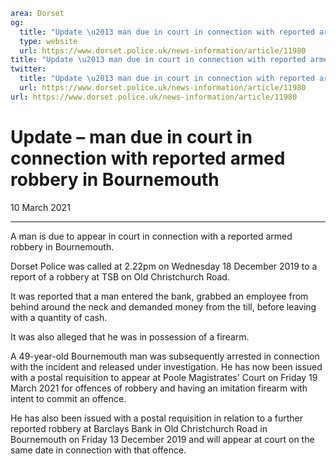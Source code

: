 ```yaml
area: Dorset
og:
  title: "Update \u2013 man due in court in connection with reported armed robbery in Bournemouth"
  type: website
  url: https://www.dorset.police.uk/news-information/article/11980
title: "Update \u2013 man due in court in connection with reported armed robbery in Bournemouth |"
twitter:
  title: "Update \u2013 man due in court in connection with reported armed robbery in Bournemouth"
  url: https://www.dorset.police.uk/news-information/article/11980
url: https://www.dorset.police.uk/news-information/article/11980
```

# Update – man due in court in connection with reported armed robbery in Bournemouth

10 March 2021

* * *

A man is due to appear in court in connection with a reported armed robbery in Bournemouth.

Dorset Police was called at 2.22pm on Wednesday 18 December 2019 to a report of a robbery at TSB on Old Christchurch Road.

It was reported that a man entered the bank, grabbed an employee from behind around the neck and demanded money from the till, before leaving with a quantity of cash.

It was also alleged that he was in possession of a firearm.

A 49-year-old Bournemouth man was subsequently arrested in connection with the incident and released under investigation. He has now been issued with a postal requisition to appear at Poole Magistrates' Court on Friday 19 March 2021 for offences of robbery and having an imitation firearm with intent to commit an offence.

He has also been issued with a postal requisition in relation to a further reported robbery at Barclays Bank in Old Christchurch Road in Bournemouth on Friday 13 December 2019 and will appear at court on the same date in connection with that offence.
